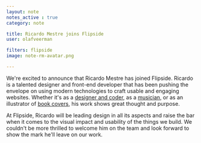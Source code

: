 ```yaml
---
layout: note
notes_active : true
category: note

title: Ricardo Mestre joins Flipside
user: olafveerman

filters: flipside
image: note-rm-avatar.png

---
```

We're excited to announce that Ricardo Mestre has joined Flipside. Ricardo is a talented designer and front-end developer that has been pushing the envelope on using modern technologies to craft usable and engaging websites. Whether it's as a [designer and coder](http://duplos.org), as a [musician](http://soundcloud.com/ricardomestre), or as an illustrator of [book covers](http://indexebooks.com/o-corredor-de-fundo.html), his work shows great thought and purpose. 

At Flipside, Ricardo will be leading design in all its aspects and raise the bar when it comes to the visual impact and usability of the things we build. We couldn't be more thrilled to welcome him on the team and look forward to show the mark he'll leave on our work.